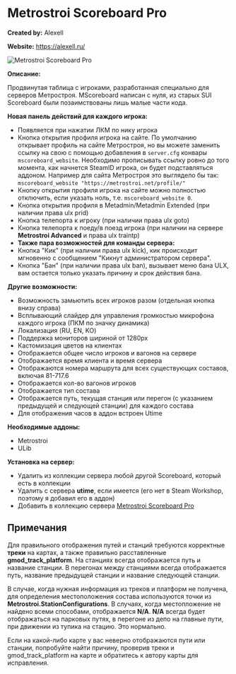 # Metrostroi Scoreboard Pro

**Created by:** Alexell

**Website:** https://alexell.ru/
 
![Metrostroi Scoreboard Pro](https://mss-project.org/images/addons/metrostroi_scoreboard_pro.jpg)

**Описание:**

Продвинутая таблица с игроками, разработанная специально для серверов Метростроя. MScoreboard написан с нуля, из старых SUI Scoreboard были позаимствованы лишь малые части кода.

**Новая панель действий для каждого игрока:**
* Появляется при нажатии ЛКМ по нику игрока
* Кнопка открытия профиля игрока на сайте. По умолчанию открывает профиль на сайте Метростроя, но вы можете заменить ссылку на свою с помощью добавления в `server.cfg` конвары `mscoreboard_website`. Необходимо прописывать ссылку ровно до того момента, как начнется SteamID игрока, он будет подставляться аддоном. Например для сайта Метростроя это выглядело бы так: `mscoreboard_website "https://metrostroi.net/profile/"`
* Кнопку открытия профиля игрока на сайте можно полностью отключить, если указать ноль, т.е. `mscoreboard_website 0`.
* Кнопка открытия профиля в Metadmin/Metadmin Extended (при наличии права ulx prid)
* Кнопка телепорта к игроку (при наличии права ulx goto)
* Кнопка телепорта к поеду/в поезд игрока (при наличии на сервере **Metrostroi Advanced** и права ulx traintp)
* **Также пара возможностей для команды сервера:**
* Кнопка "Кик" (при наличии права ulx kick), кик происходит мгновенно с сообщением "Кикнут администратором сервера".
* Кнопка "Бан" (при наличии права ulx ban), вызывает меню бана ULX, вам остается только указать причину и срок действия бана.

**Другие возможности:**
* Возможность замьютить всех игроков разом (отдельная кнопка внизу справа)
* Всплывающий слайдер для управления громкостью микрофона каждого игрока (ПКМ по значку динамика)
* Локализация (RU, EN, KO)
* Поддержка мониторов шириной от 1280px
* Кастомизация цветов на клиентах
* Отображается общее число игроков и вагонов на сервере
* Отображается время клиента и время сервера
* Отображаются номера маршрута для всех существующих составов, включая 81-717.6
* Отображается кол-во вагонов игроков
* Отображается тип состава
* Отображается путь, текущая станция или перегон (с указанием предыдущей и следующей станции) для каждого состава
* Для отображения часов в аддон встроен Utime

**Необходимые аддоны:**

* Metrostroi
* ULib

**Установка на сервер:**
* Удалить из коллекции сервера любой другой Scoreboard, который есть в коллекции
* Удалить с сервера **utime**, если имеется (его нет в Steam Workshop, поэтому я добавил его в аддон)
* Добавить в коллекцию сервера [Metrostroi Scoreboard Pro](https://steamcommunity.com/sharedfiles/filedetails/?id=1910844812)

## Примечания
Для правильного отображения путей и станций требуются корректные **треки** на картах, а также правильно расставленные **gmod_track_platform**.
На станциях всегда отображается путь и название станции. В перегонах между станциями всегда отображается путь, название предыдущей станции и название следующей станции.

В случае, когда нужная информация из треков и платформ не получена, для определения местоположения состава используются точки из **Metrostroi.StationConfigurations**. В случаях, когда местопложение не найдено всеми способами, отображается **N/A**.
**N/A** всегда будет отображаться на парковых путях, в перегоне из депо на главные пути, при движении из тупика на стацию. Это нормально.

Если на какой-либо карте у вас неверно отображаются пути или станции, попробуйте найти причину, проверив треки и gmod_track_platform на карте и обратитесь к автору карты для исправления.
